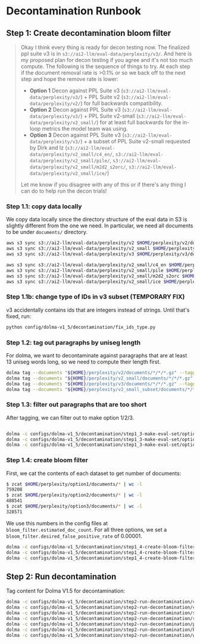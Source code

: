 # Decontamination Runbook

## Step 1: Create decontamination bloom filter

> Okay I think every thing is ready for decon testing now. The finalized ppl suite v3 is in `s3://ai2-llm/eval-data/perplexity/v3/`. And here is my proposed plan for decon testing if you agree and it's not too much compute. The following is the sequence of things to try. At each step if the document removal rate is >0.1% or so we back off to the next step and hope the remove rate is lower:
>
> - **Option 1** Decon against PPL Suite v3 (`s3://ai2-llm/eval-data/perplexity/v3/`) + PPL Suite v2 (`s3://ai2-llm/eval-data/perplexity/v2/`) for full backwards compatibility.
> - **Option 2** Decon against PPL Suite v3 (`s3://ai2-llm/eval-data/perplexity/v3/`) + PPL Suite v2-small (`s3://ai2-llm/eval-data/perplexity/v2_small/`) for at least full backwards for the in-loop metrics the model team was using.
> - **Option 3** Decon against PPL Suite v3 (`s3://ai2-llm/eval-data/perplexity/v3/`) + a subset of PPL Suite v2-small requested by Dirk and Iz (`s3://ai2-llm/eval-data/perplexity/v2_small/c4_en/`, `s3://ai2-llm/eval-data/perplexity/v2_small/pile/`, `s3://ai2-llm/eval-data/perplexity/v2_small/m2d2_s2orc/`, `s3://ai2-llm/eval-data/perplexity/v2_small/ice/`)
>
> Let me know if you disagree with any of this or if there's any thing I can do to help run the decon trials!


### Step 1.1: copy data locally

We copy data locally since the directory structure of the eval data in S3 is slightly different from the one we need.
In particular, we need all documents to be under `documents/` directory.

```bash
aws s3 sync s3://ai2-llm/eval-data/perplexity/v2 $HOME/perplexity/v2/documents
aws s3 sync s3://ai2-llm/eval-data/perplexity/v2_small $HOME/perplexity/v2_small/documents
aws s3 sync s3://ai2-llm/eval-data/perplexity/v3 $HOME/perplexity/v3/documents

aws s3 sync s3://ai2-llm/eval-data/perplexity/v2_small/c4_en $HOME/perplexity/v2_small_subset/documents/c4_en
aws s3 sync s3://ai2-llm/eval-data/perplexity/v2_small/pile $HOME/perplexity/v2_small_subset/documents/pile
aws s3 sync s3://ai2-llm/eval-data/perplexity/v2_small/m2d2_s2orc $HOME/perplexity/v2_small_subset/documents/m2d2_s2orc
aws s3 sync s3://ai2-llm/eval-data/perplexity/v2_small/ice $HOME/perplexity/v2_small_subset/documents/ice
```

### Step 1.1b: change type of IDs in v3 subset (TEMPORARY FIX)

v3 accidentally contains ids that are integers instead of strings. Until that's fixed, run:

```bash
python config/dolma-v1_5/decontamination/fix_ids_type.py
```

### Step 1.2: tag out paragraphs by uniseg length

For dolma, we want to decontaminate against paragraphs that are at least 13 uniseg words long,
so we need to compute their length first.

```bash
dolma tag --documents "${HOME}/perplexity/v2/documents/*/*/*.gz" --taggers uniseg_length_paragraphs_with_empty_v1 --processes 64
dolma tag --documents "${HOME}/perplexity/v2_small/documents/*/*/*.gz" --taggers uniseg_length_paragraphs_with_empty_v1 --processes 64
dolma tag --documents "${HOME}/perplexity/v3/documents/*/*/*.gz" --taggers uniseg_length_paragraphs_with_empty_v1 --processes 64
dolma tag --documents "${HOME}/perplexity/v2_small_subset/documents/*/*/*.gz" --taggers uniseg_length_paragraphs_with_empty_v1 --processes 64
```

### Step 1.3: filter out paragraphs that are too short

After tagging, we can filter out to make option 1/2/3.

```bash

dolma -c configs/dolma-v1_5/decontamination/step1_3-make-eval-set/option1.yaml mix
dolma -c configs/dolma-v1_5/decontamination/step1_3-make-eval-set/option2.yaml mix
dolma -c configs/dolma-v1_5/decontamination/step1_3-make-eval-set/option3.yaml mix

```

### Step 1.4: create bloom filter

First, we cat the contents of each dataset to get number of documents:

```bash
$ zcat $HOME/perplexity/option1/documents/* | wc -l
759208
$ zcat $HOME/perplexity/option2/documents/* | wc -l
488541
$ zcat $HOME/perplexity/option3/documents/* | wc -l
328571
```

We use this numbers in the config files at `bloom_filter.estimated_doc_count`. For all three options, we set a `bloom_filter.desired_false_positive_rate` of 0.00001.

```bash
dolma -c configs/dolma-v1_5/decontamination/step1_4-create-bloom-filter/option1.yaml dedupe
dolma -c configs/dolma-v1_5/decontamination/step1_4-create-bloom-filter/option2.yaml dedupe
dolma -c configs/dolma-v1_5/decontamination/step1_4-create-bloom-filter/option3.yaml dedupe
```

## Step 2: Run decontamination

Tag content for Dolma V1.5 for decontamination:


```bash
dolma -c configs/dolma-v1_5/decontamination/step2-run-decontamination/cc.yaml dedupe
dolma -c configs/dolma-v1_5/decontamination/step2-run-decontamination/c4.yaml dedupe
dolma -c configs/dolma-v1_5/decontamination/step2-run-decontamination/stack.yaml dedupe
dolma -c configs/dolma-v1_5/decontamination/step2-run-decontamination/reddit.yaml dedupe
dolma -c configs/dolma-v1_5/decontamination/step2-run-decontamination/peS2o.yaml dedupe
dolma -c configs/dolma-v1_5/decontamination/step2-run-decontamination/books.yaml dedupe
dolma -c configs/dolma-v1_5/decontamination/step2-run-decontamination/wiki.yaml dedupe
```
